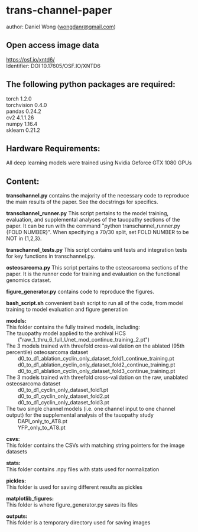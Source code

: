 # trans-channel-paper
author: Daniel Wong (wongdanr@gmail.com)

## Open access image data
https://osf.io/xntd6/ <br />
Identifier: DOI 10.17605/OSF.IO/XNTD6

## The following python packages are required: 
torch 1.2.0 <br />
torchvision 0.4.0 <br />
pandas 0.24.2 <br />
cv2 4.1.1.26 <br />
numpy 1.16.4 <br />
sklearn 0.21.2 <br />

## Hardware Requirements:
All deep learning models were trained using Nvidia Geforce GTX 1080 GPUs

## Content:

**transchannel.py** contains the majority of the necessary code to reproduce the main results of the paper. See the docstrings for specifics. 

**transchannel_runner.py** This script pertains to the model training, evaluation, and supplemental analyses of the tauopathy sections of the paper. It can be run with the command "python transchannel_runner.py {FOLD NUMBER}". When specifying a 70/30 split, set FOLD NUMBER to be NOT in {1,2,3}.

**transchannel_tests.py** This script contains unit tests and integration tests for key functions in transchannel.py.

**osteosarcoma.py** This script pertains to the osteosarcoma sections of the paper. It is the runner code for training and evaluation on the functional genomics dataset. 

**figure_generator.py** contains code to reproduce the figures.

**bash_script.sh** convenient bash script to run all of the code, from model training to model evaluation and figure generation

**models:**<br />
This folder contains the fully trained models, including: <br />
The tauopathy model applied to the archival HCS<br />
&nbsp;&nbsp;&nbsp;&nbsp;&nbsp;&nbsp;&nbsp;&nbsp;("raw_1_thru_6_full_Unet_mod_continue_training_2.pt")  <br />
The 3 models trained with threefold cross-validation on the ablated (95th percentile) osteosarcoma dataset  <br />
&nbsp;&nbsp;&nbsp;&nbsp;&nbsp;&nbsp;&nbsp;&nbsp;d0_to_d1_ablation_cyclin_only_dataset_fold1_continue_training.pt <br />
&nbsp;&nbsp;&nbsp;&nbsp;&nbsp;&nbsp;&nbsp;&nbsp;d0_to_d1_ablation_cyclin_only_dataset_fold2_continue_training.pt <br />
&nbsp;&nbsp;&nbsp;&nbsp;&nbsp;&nbsp;&nbsp;&nbsp;d0_to_d1_ablation_cyclin_only_dataset_fold3_continue_training.pt <br />
The 3 models trained with threefold cross-validation on the raw, unablated osteosarcoma dataset<br />
&nbsp;&nbsp;&nbsp;&nbsp;&nbsp;&nbsp;&nbsp;&nbsp;d0_to_d1_cyclin_only_dataset_fold1.pt  <br />
&nbsp;&nbsp;&nbsp;&nbsp;&nbsp;&nbsp;&nbsp;&nbsp;d0_to_d1_cyclin_only_dataset_fold2.pt <br />
&nbsp;&nbsp;&nbsp;&nbsp;&nbsp;&nbsp;&nbsp;&nbsp;d0_to_d1_cyclin_only_dataset_fold3.pt <br />
The two single channel models (i.e. one channel input to one channel output) for the supplemental analysis of the tauopathy study <br />
&nbsp;&nbsp;&nbsp;&nbsp;&nbsp;&nbsp;&nbsp;&nbsp;DAPI_only_to_AT8.pt<br />
&nbsp;&nbsp;&nbsp;&nbsp;&nbsp;&nbsp;&nbsp;&nbsp;YFP_only_to_AT8.pt<br />

**csvs:**<br />
This folder contains the CSVs with matching string pointers for the image datasets <br />

**stats:**<br />
This folder contains .npy files with stats used for normalization <br />

**pickles:**<br />
This folder is used for saving different results as pickles <br />

**matplotlib_figures:**<br />
This folder is where figure_generator.py saves its files <br />

**outputs:**<br />
This folder is a temporary directory used for saving images <br />






